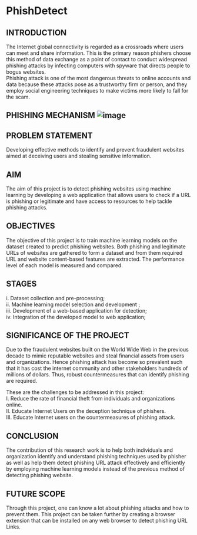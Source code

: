 # PhishDetect

## INTRODUCTION

The Internet global connectivity is regarded as a crossroads where users can meet and share information. This is the primary reason phishers choose this method of data exchange as a point of contact to conduct widespread phishing attacks by infecting computers with spyware that directs people to bogus websites. <br>
Phishing attack is one of the most dangerous threats to online accounts and data because these attacks pose as a trustworthy firm or person, and they employ social engineering techniques to make victims more likely to fall for the scam.

## PHISHING MECHANISM ![image](https://github.com/vishak-hk/PhishDetect/assets/87275085/455064c7-59f4-4433-87e8-47c4e2bcb427)

## PROBLEM STATEMENT

Developing effective methods to identify and prevent fraudulent websites aimed at deceiving users and stealing sensitive information.

## AIM

The aim of this project is to detect phishing websites using machine learning by developing a web application that allows users to check if a URL is phishing or legitimate and have access to resources to help tackle phishing attacks.

## OBJECTIVES

The objective of this project is to train machine learning models on the dataset created to predict phishing websites. Both phishing and legitimate URLs of websites are gathered to form a dataset and from them required URL and website content-based features are extracted. The performance level of each model is measured and compared.

## STAGES

i. Dataset collection and pre-processing; <br>
ii. Machine learning model selection and development ; <br>
iii. Development of a web-based application for detection; <br>
iv. Integration of the developed model to web application;

## SIGNIFICANCE OF THE PROJECT

Due to the fraudulent websites built on the World Wide Web in the previous decade to mimic reputable websites and steal financial assets from users and organizations. Hence phishing attack has become so prevalent such that it has cost the internet community and other stakeholders hundreds of millions of dollars. Thus, robust countermeasures that can identify phishing are required. 

These are the challenges to be addressed in this project: <br>
I. Reduce the rate of financial theft from individuals and organizations online. <br>
II. Educate Internet Users on the deception technique of phishers. <br>
III. Educate Internet users on the countermeasures of phishing attack.

## CONCLUSION

The contribution of this research work is to help both individuals and organization identify and understand phishing techniques used by phisher as well as help them detect phishing URL attack effectively and efficiently by employing machine learning models instead of the previous method of detecting phishing website.

## FUTURE SCOPE 

Through this project, one can know a lot about phishing attacks and how to prevent them. This project can be taken further by creating a browser extension that can be installed on any web browser to detect phishing URL Links. 



